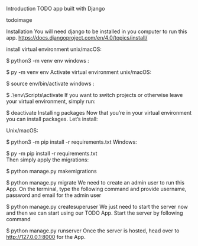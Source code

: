 Introduction
TODO app built with Django

todoimage

Installation
You will need django to be installed in you computer to run this app. https://docs.djangoproject.com/en/4.0/topics/install/

install virtual environment
unix/macOS:

$ python3 -m venv env
windows :

$  py -m venv env
Activate virtual environment
unix/macOS:

$ source env/bin/activate
windows :

$ .\env\Scripts\activate
If you want to switch projects or otherwise leave your virtual environment, simply run:

$ deactivate
Installing packages
Now that you’re in your virtual environment you can install packages. Let’s install:

Unix/macOS:

$ python3 -m pip install -r requirements.txt
Windows:

$ py -m pip install -r requirements.txt  
Then simply apply the migrations:

$ python manage.py makemigrations

$ python manage.py migrate
We need to create an admin user to run this App. On the terminal, type the following command and provide username, password and email for the admin user

$ python manage.py createsuperuser
We just need to start the server now and then we can start using our TODO App. Start the server by following command

$ python manage.py runserver
Once the server is hosted, head over to http://127.0.0.1:8000 for the App.
